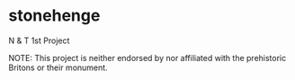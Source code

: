stonehenge
==========

N &amp; T 1st Project

NOTE: This project is neither endorsed by nor affiliated with the prehistoric Britons or their monument.